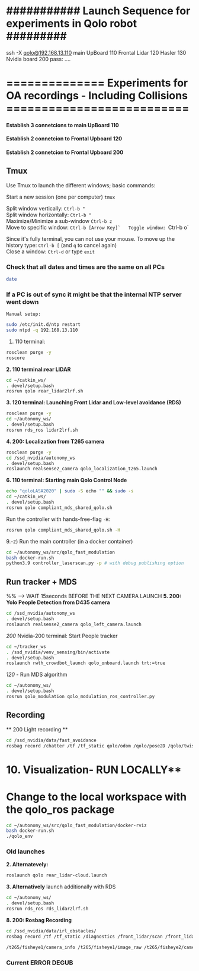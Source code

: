 # ########### Launch Sequence for experiments in Qolo robot ######### #
ssh -X qolo@192.168.13.110
main UpBoard 110
Frontal Lidar 120
Hasler 130
Nvidia board 200
	pass: ....

# ============== Experiments for OA recordings - Including Collisions ========================== #

#### Establish 3 connetcions to main UpBoard 110
#### Establish 2 connetcion to Frontal Upboard 120
#### Establish 2 connetcion to Frontal Upboard 200

## Tmux
Use Tmux to launch the different windows; basic commands:  

Start a new session (one per computer) `tmux`  
  
Split window vertically: `Ctrl-b "`  
Split window horizontally: `Ctrl-b "`  
Maximize/Minimize a sub-window `Ctrl-b z`  
Move to specific window: ``Ctrl-b [Arrow Key]`  
Toggle window: ``Ctrl-b o`  

Since it's fully terminal, you can not use your mouse. To move up the history type: `Ctrl-b [` (and `q` to cancel again)  
Close a window: `Ctrl-d` or type `exit`  

### Check that all dates and times are the same on all PCs ###
``` bash
date
```


### If a PC is out of sync it might be that the internal NTP server went down ###
	Manual setup:
``` bash
sudo /etc/init.d/ntp restart
sudo ntpd -q 192.168.13.110
```


1. 110 terminal:
``` bash
rosclean purge -y
roscore
```

**2. 110 terminal:rear LIDAR**
``` bash
cd ~/catkin_ws/
. devel/setup.bash
rosrun qolo rear_lidar2lrf.sh
```

**3. 120 terminal: Launching Front Lidar and Low-level avoidance (RDS)**
``` bash
rosclean purge -y
cd ~/autonomy_ws/
. devel/setup.bash
rosrun rds_ros lidar2lrf.sh
```

**4. 200: Localization from T265 camera**
``` bash
rosclean purge -y
cd /ssd_nvidia/autonomy_ws
. devel/setup.bash 
roslaunch realsense2_camera qolo_localization_t265.launch
```

**6. 110 terminal: Starting main Qolo Control Node**
``` bash
echo "qoloLASA2020" | sudo -S echo "" && sudo -s
cd ~/catkin_ws/
. devel/setup.bash
rosrun qolo compliant_mds_shared_qolo.sh
```

Run the controller with hands-free-flag `-H`:
``` bash
rosrun qolo compliant_mds_shared_qolo.sh -H
```

9.-z) Run the main controller (in a docker container)
``` bash
cd ~/autonomy_ws/src/qolo_fast_modulation
bash docker-run.sh
python3.9 controller_laserscan.py -p # with debug publishing option
```

## Run tracker + MDS
%% --> WAIT 15seconds  BEFORE THE NEXT CAMERA LAUNCH
**5. 200: Yolo People Detection from D435 camera**
``` bash
cd /ssd_nvidia/autonomy_ws
. devel/setup.bash
roslaunch realsense2_camera qolo_left_camera.launch
```

*200* Nvidia-200 terminal: Start People tracker
``` bash
cd ~/tracker_ws
. /ssd_nvidia/venv_sensing/bin/activate
. devel/setup.bash
roslaunch rwth_crowdbot_launch qolo_onboard.launch trt:=true
```

*120* - Run MDS algorithm
``` bash
cd ~/autonomy_ws/
. devel/setup.bash
rosrun qolo_modulation qolo_modulation_ros_controller.py
```

## Recording
** 200 Light recording **
``` bash
cd /ssd_nvidia/data/fast_avoidance
rosbag record /chatter /tf /tf_static qolo/odom /qolo/pose2D /qolo/twist /qolo/remote_commands /qolo/user_commands /front_lidar/scan /rear_lidar/scan /rwth_tracker/pedestrian_array /rwth_tracker/tracked_persons
```



# 10. Visualization- RUN LOCALLY**
# Change to the local workspace with the qolo_ros package
``` bash
cd ~/autonomy_ws/src/qolo_fast_modulation/docker-rviz
bash docker-run.sh
./qolo_env
```


### Old launches
**2. Alternatevely:**
``` bash
roslaunch qolo rear_lidar-cloud.launch
```

**3. Alternatively** launch additionally with RDS
``` bash
cd ~/autonomy_ws/
. devel/setup.bash
rosrun rds_ros rds_lidar2lrf.sh
```




**8. 200: Rosbag Recording**
``` bash
cd /ssd_nvidia/data/irl_obstacles/
rosbag record /tf /tf_static /diagnostics /front_lidar/scan /front_lidar/scan_all /front_lidar/velodyne_points /rear_lidar/velodyne_points /rear_lidar/scan /rear_lidar/scan_all /joint_states /qolo/compliance/svr /qolo/user_commands /qolo/emergency /qolo/odom /qolo/pose2D /qolo/remote_commands /qolo/twist /rds_to_gui /rokubi_node_front/ft_sensor_measurements /rosout /rosout_agg /t265/accel/imu_info /t265/accel/sample /t265/gyro/imu_info /t265/gyro/sample /t265/odom/sample

/t265/fisheye1/camera_info /t265/fisheye1/image_raw /t265/fisheye2/camera_info /t265/fisheye2/image_raw
```

### Current ERROR DEGUB ####
